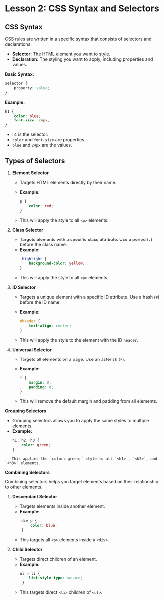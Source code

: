 # **Lesson 2: CSS Syntax and Selectors**

## **CSS Syntax**

CSS rules are written in a specific syntax that consists of selectors and declarations.

- **Selector:** The HTML element you want to style.
- **Declaration:** The styling you want to apply, including properties and values.

**Basic Syntax:**

```css
selector {
    property: value;
}
```

**Example:**
```css
h1 {
    color: blue;
    font-size: 24px;
}
```
-   `h1` is the selector.
-   `color` and `font-size` are properties.
-   `blue` and `24px` are the values.

## **Types of Selectors**

1.  **Element Selector**
    
    -   Targets HTML elements directly by their name.
        
    -   **Example:**
	    ```css
		p {
		    color: red;
		}
		```

	- This will apply the style to all `<p>` elements.

2.  **Class Selector**
    
    -   Targets elements with a specific class attribute. Use a period (`.`) before the class name.        
    -   **Example:**
		```css
		.highlight {
		    background-color: yellow;
		}
		```
    -  This will apply the style to all `<p>` elements.

3. **ID Selector**

   - Targets a unique element with a specific ID attribute. Use a hash (`#`) before the ID name.     
   - **Example:**

     ```css
     #header {
         text-align: center;
     }
     ```

   - This will apply the style to the element with the ID `header`.

4. **Universal Selector**

	- Targets all elements on a page. Use an asterisk (`*`).
	- **Example:**

	  ```css
	  * {
	      margin: 0;
	      padding: 0;
	  }
	  ```
	- This will remove the default margin and padding from all elements.

**Grouping Selectors**

   - Grouping selectors allows you to apply the same styles to multiple elements.
   - **Example:**
	  ```css
	  h1, h2, h3 {
	      color: green;
	  }
	  ```
	-  This applies the `color: green;` style to all `<h1>`, `<h2>`, and `<h3>` elements.

**Combining Selectors**

Combining selectors helps you target elements based on their relationship to other elements.

1. **Descendant Selector**

	-   Targets elements inside another element.
	- **Example:**
	```css
		div p {
			color: blue;
		}
	```
	- This targets all `<p>` elements inside a `<div>`.

2. **Child Selector**
	
	- Targets direct children of an element.
	- **Example:**
		```css
		ul > li {
		    list-style-type: square;
	     }
	   ```
	 - This targets direct `<li>` children of `<ul>`.
<!--stackedit_data:
eyJoaXN0b3J5IjpbMTk5ODg4MDY3OV19
-->